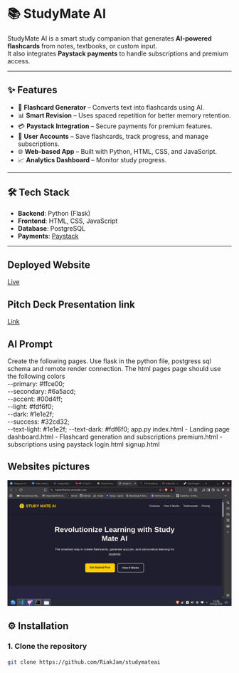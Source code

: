 # 📚 StudyMate AI  

StudyMate AI is a smart study companion that generates **AI-powered flashcards** from notes, textbooks, or custom input.  
It also integrates **Paystack payments** to handle subscriptions and premium access.  

---

## ✨ Features  

- 🧠 **Flashcard Generator** – Converts text into flashcards using AI.  
- 📊 **Smart Revision** – Uses spaced repetition for better memory retention.  
- 💳 **Paystack Integration** – Secure payments for premium features.  
- 🔐 **User Accounts** – Save flashcards, track progress, and manage subscriptions.  
- 🌐 **Web-based App** – Built with Python, HTML, CSS, and JavaScript.  
- 📈 **Analytics Dashboard** – Monitor study progress.  

---

## 🛠️ Tech Stack  

- **Backend**: Python (Flask)  
- **Frontend**: HTML, CSS, JavaScript  
- **Database**: PostgreSQL  
- **Payments**: [Paystack](https://paystack.com)  

---
## Deployed Website

[Live](https://studymateai-1.onrender.com/)

## Pitch Deck Presentation link

[Link](https://www.canva.com/design/DAGxoq9Coro/VGoQYJ03x6AZuZqDMuNuJg/edit?utm_content=DAGxoq9Coro&utm_campaign=designshare&utm_medium=link2&utm_source=sharebutton)

## AI Prompt
 Create the following pages. Use flask in the python file, postgress sql schema and remote render connection. The html pages page should use the following colors   
  --primary: #ffce00;      
  --secondary: #6a5acd;    
  --accent: #00d4ff;       
  --light: #fdf6f0;        
  --dark: #1e1e2f;         
  --success: #32cd32;      
  --text-light: #1e1e2f;
  --text-dark: #fdf6f0;
 app.py
 index.html - Landing page
 dashboard.html - Flashcard generation and subscriptions
 premium.html - subscriptions using paystack
 login.html 
 signup.html
 


## Websites pictures


![alt text](studym.png)

## ⚙️ Installation  

### 1. Clone the repository  
```bash
git clone https://github.com/RiakJam/studymateai

